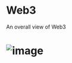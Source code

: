 # Web3
An overall view of Web3

# ![image](https://github.com/user-attachments/assets/8c6e4ba2-7299-4c66-9894-fc63f5250e89)

